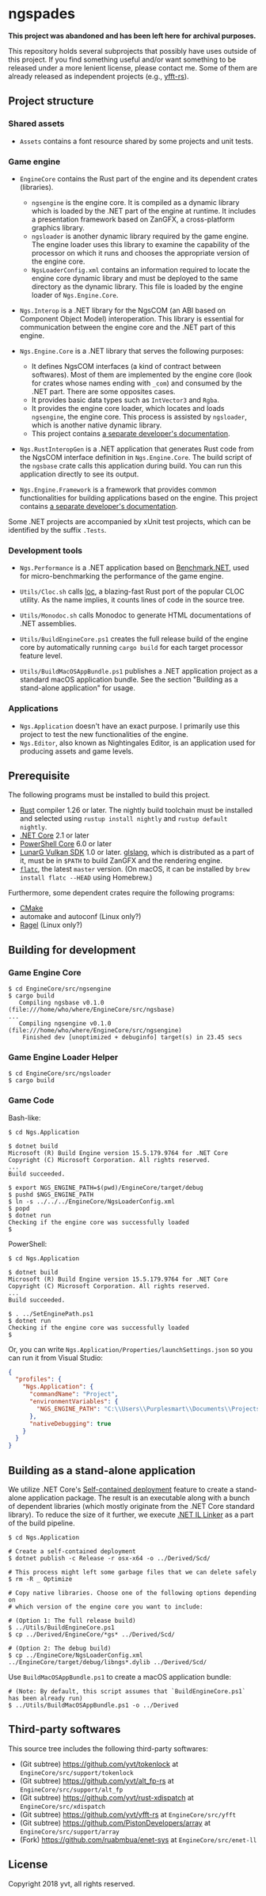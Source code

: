 ngspades
========

**This project was abandoned and has been left here for archival purposes.**

This repository holds several subprojects that possibly have uses outside of this project. If you find something useful and/or want something to be released under a more lenient license, please contact me. Some of them are already released as independent projects (e.g., [yfft-rs](https://github.com/yvt/yfft-rs)).

## Project structure

### Shared assets

- `Assets` contains a font resource shared by some projects and unit tests.

### Game engine

- `EngineCore` contains the Rust part of the engine and its dependent crates (libraries).
    - `ngsengine` is the engine core. It is compiled as a dynamic library which is loaded by the .NET part of the engine at runtime. It includes a presentation framework based on ZanGFX, a cross-platform graphics library.
    - `ngsloader` is another dynamic library required by the game engine. The engine loader uses this library to examine the capability of the processor on which it runs and chooses the appropriate version of the engine core.
    - `NgsLoaderConfig.xml` contains an information required to locate the engine core dynamic library and must be deployed to the same directory as the dynamic library. This file is loaded by the engine loader of `Ngs.Engine.Core`.

- `Ngs.Interop` is a .NET library for the NgsCOM (an ABI based on Component Object Model) interoperation. This library is essential for communication between the engine core and the .NET part of this engine.

- `Ngs.Engine.Core` is a .NET library that serves the following purposes:
    - It defines NgsCOM interfaces (a kind of contract between softwares). Most of them are implemented by the engine core (look for crates whose names ending with `_com`) and consumed by the .NET part. There are some opposites cases.
    - It provides basic data types such as `IntVector3` and `Rgba`.
    - It provides the engine core loader, which locates and loads `ngsengine`, the engine core. This process is assisted by `ngsloader`, which is another native dynamic library.
    - This project contains [a separate developer's documentation](./Ngs.Engine.Core/Readme.md.html).

- `Ngs.RustInteropGen` is a .NET application that generates Rust code from the NgsCOM interface definition in `Ngs.Engine.Core`. The build script of the `ngsbase` crate calls this application during build. You can run this application directly to see its output.

- `Ngs.Engine.Framework` is a framework that provides common functionalities for building applications based on the engine. This project contains [a separate developer's documentation](./Ngs.Engine.Framework/Readme.md.html).

Some .NET projects are accompanied by xUnit test projects, which can be identified by the suffix `.Tests`.

### Development tools

- `Ngs.Performance` is a .NET application based on [Benchmark.NET], used for micro-benchmarking the performance of the game engine.

- `Utils/Cloc.sh` calls [loc], a blazing-fast Rust port of the popular CLOC utility. As the name implies, it counts lines of code in the source tree.

- `Utils/Monodoc.sh` calls Monodoc to generate HTML documentations of .NET assemblies.

- `Utils/BuildEngineCore.ps1` creates the full release build of the engine core by automatically running `cargo build` for each target processor feature level.

- `Utils/BuildMacOSAppBundle.ps1` publishes a .NET application project as a standard macOS application bundle. See the section "Building as a stand-alone application" for usage.

[Benchmark.NET]: http://benchmarkdotnet.org
[loc]: https://crates.io/crates/loc

### Applications

 - `Ngs.Application` doesn't have an exact purpose. I primarily use this project to test the new functionalities of the engine.
 - `Ngs.Editor`, also known as Nightingales Editor, is an application used for producing assets and game levels.

## Prerequisite

The following programs must be installed to build this project.

- [Rust] compiler 1.26 or later. The nightly build toolchain must be installed and selected using `rustup install nightly` and `rustup default nightly`.
- [.NET Core] 2.1 or later
- [PowerShell Core] 6.0 or later
- [LunarG Vulkan SDK] 1.0 or later. [glslang], which is distributed as a part of it, must be in `$PATH` to build ZanGFX and the rendering engine.
- [`flatc`](https://github.com/google/flatbuffers), the latest `master` version. (On macOS, it can be installed by `brew install flatc --HEAD` using Homebrew.)

Furthermore, some dependent crates require the following programs:

- [CMake]
- automake and autoconf (Linux only?)
- [Ragel](https://www.colm.net/open-source/ragel/) (Linux only?)

[Rust]: https://www.rust-lang.org/en-US/
[.NET Core]: https://www.microsoft.com/net/download/
[PowerShell Core]: https://github.com/PowerShell/PowerShell
[LunarG Vulkan SDK]: https://www.lunarg.com/vulkan-sdk/
[glslang]: https://github.com/KhronosGroup/glslang
[CMake]: https://cmake.org

## Building for development

### Game Engine Core

    $ cd EngineCore/src/ngsengine
    $ cargo build
       Compiling ngsbase v0.1.0 (file:///home/who/where/EngineCore/src/ngsbase)
    ...
       Compiling ngsengine v0.1.0 (file:///home/who/where/EngineCore/src/ngsengine)
        Finished dev [unoptimized + debuginfo] target(s) in 23.45 secs

### Game Engine Loader Helper

    $ cd EngineCore/src/ngsloader
    $ cargo build

### Game Code

Bash-like:

    $ cd Ngs.Application

    $ dotnet build
    Microsoft (R) Build Engine version 15.5.179.9764 for .NET Core
    Copyright (C) Microsoft Corporation. All rights reserved.
    ...
    Build succeeded.

    $ export NGS_ENGINE_PATH=$(pwd)/EngineCore/target/debug
    $ pushd $NGS_ENGINE_PATH
    $ ln -s ../../../EngineCore/NgsLoaderConfig.xml
    $ popd
    $ dotnet run
    Checking if the engine core was successfully loaded
    $

PowerShell:

    $ cd Ngs.Application

    $ dotnet build
    Microsoft (R) Build Engine version 15.5.179.9764 for .NET Core
    Copyright (C) Microsoft Corporation. All rights reserved.
    ...
    Build succeeded.

    $ . ../SetEnginePath.ps1
    $ dotnet run
    Checking if the engine core was successfully loaded
    $

Or, you can write `Ngs.Application/Properties/launchSettings.json` so you can run it from Visual Studio:

```json
{
  "profiles": {
    "Ngs.Application": {
      "commandName": "Project",
      "environmentVariables": {
        "NGS_ENGINE_PATH": "C:\\Users\\Purplesmart\\Documents\\Projects\\ngspades\\EngineCore\\target\\debug"
      },
      "nativeDebugging": true
    }
  }
}
```

## Building as a stand-alone application

We utilize .NET Core's [Self-contained deployment](https://docs.microsoft.com/en-us/dotnet/core/deploying/#self-contained-deployments-scd) feature to create a stand-alone application package. The result is an executable along with a bunch of dependent libraries (which mostly originate from the .NET Core standard library). To reduce the size of it further, we execute [.NET IL Linker](https://github.com/dotnet/core/blob/master/samples/linker-instructions.md) as a part of the build pipeline.

    $ cd Ngs.Application

    # Create a self-contained deployment
    $ dotnet publish -c Release -r osx-x64 -o ../Derived/Scd/

    # This process might left some garbage files that we can delete safely
    $ rm -R _ Optimize

    # Copy native libraries. Choose one of the following options depending on
    # which version of the engine core you want to include:

    # (Option 1: The full release build)
    $ ../Utils/BuildEngineCore.ps1
    $ cp ../Derived/EngineCore/*gs* ../Derived/Scd/

    # (Option 2: The debug build)
    $ cp ../EngineCore/NgsLoaderConfig.xml ../EngineCore/target/debug/libngs*.dylib ../Derived/Scd/

Use `BuildMacOSAppBundle.ps1` to create a macOS application bundle:

    # (Note: By default, this script assumes that `BuildEngineCore.ps1` has been already run)
    $ ../Utils/BuildMacOSAppBundle.ps1 -o ../Derived

## Third-party softwares

This source tree includes the following third-party softwares:

 - (Git subtree) <https://github.com/yvt/tokenlock> at `EngineCore/src/support/tokenlock`
 - (Git subtree) <https://github.com/yvt/alt_fp-rs> at `EngineCore/src/support/alt_fp`
 - (Git subtree) <https://github.com/yvt/rust-xdispatch> at `EngineCore/src/xdispatch`
 - (Git subtree) <https://github.com/yvt/yfft-rs> at `EngineCore/src/yfft`
 - (Git subtree) <https://github.com/PistonDevelopers/array> at `EngineCore/src/support/array`
 - (Fork) <https://github.com/ruabmbua/enet-sys> at `EngineCore/src/enet-ll`

## License

Copyright 2018 yvt, all rights reserved.
